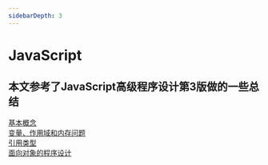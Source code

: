 ```yaml
---
sidebarDepth: 3
---
```

# JavaScript
## 本文参考了JavaScript高级程序设计第3版做的一些总结
[基本概念](./Chapter3.md)  
[变量、作用域和内存问题](./Chapter4.md)  
[引用类型](./Chapter5.md)  
[面向对象的程序设计](./Chapter6.md)  
